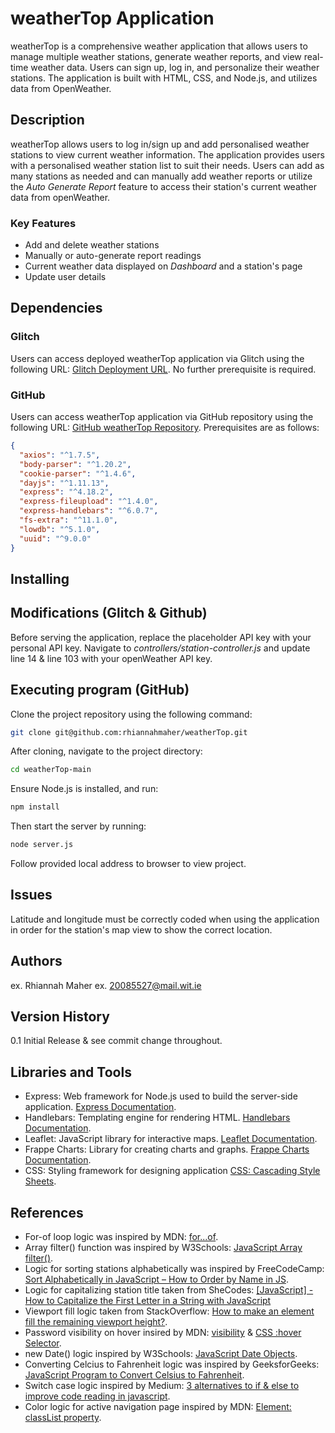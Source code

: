 # weatherTop Application
weatherTop is a comprehensive weather application that allows users to manage multiple weather stations, generate weather reports, and view real-time weather data. Users can sign up, log in, and personalize their weather stations. The application is built with HTML, CSS, and Node.js, and utilizes data from OpenWeather.

## Description
weatherTop allows users to log in/sign up and add personalised weather stations to view current weather information. 
The application provides users with a personalised weather station list to suit their needs.
Users can add as many stations as needed and can manually add weather reports or utilize the _Auto Generate Report_ feature to access their station's current weather data from openWeather.

### Key Features
- Add and delete weather stations
- Manually or auto-generate report readings
- Current weather data displayed on _Dashboard_ and a station's page
- Update user details

## Dependencies

### Glitch
Users can access deployed weatherTop application via Glitch using the following URL: [Glitch Deployment URL](https://rich-grand-nautilus.glitch.me). 
No further prerequisite is required.

### GitHub
Users can access weatherTop application via GitHub repository using the following URL: [GitHub weatherTop Repository](https://github.com/rhiannahmaher/weatherTop.git).
Prerequisites are as follows:
```json
{
  "axios": "^1.7.5",
  "body-parser": "^1.20.2",
  "cookie-parser": "^1.4.6",
  "dayjs": "^1.11.13",
  "express": "^4.18.2",
  "express-fileupload": "^1.4.0",
  "express-handlebars": "^6.0.7",
  "fs-extra": "^11.1.0",
  "lowdb": "^5.1.0",
  "uuid": "^9.0.0"
}
```
## Installing

## Modifications (Glitch & Github)
Before serving the application, replace the placeholder API key with your personal API key. 
Navigate to _controllers/station-controller.js_ and update line 14 & line 103 with your openWeather API key.

## Executing program (GitHub)
Clone the project repository using the following command:
```bash
git clone git@github.com:rhiannahmaher/weatherTop.git
```
After cloning, navigate to the project directory:
```bash
cd weatherTop-main
```
Ensure Node.js is installed, and run:
```bash
npm install
```
Then start the server by running:
```bash
node server.js
```
Follow provided local address to browser to view project.

## Issues
Latitude and longitude must be correctly coded when using the application in order for the station's map view to show the correct location.

## Authors
ex. Rhiannah Maher
ex. 20085527@mail.wit.ie

## Version History
0.1
Initial Release & see commit change throughout.

## Libraries and Tools
- Express: Web framework for Node.js used to build the server-side application. [Express Documentation](https://expressjs.com/).
- Handlebars: Templating engine for rendering HTML. [Handlebars Documentation](https://handlebarsjs.com/guide/).
- Leaflet: JavaScript library for interactive maps. [Leaflet Documentation](https://leafletjs.com/reference.html).
- Frappe Charts: Library for creating charts and graphs. [Frappe Charts Documentation](https://frappe.io/charts/docs).
- CSS: Styling framework for designing application [CSS: Cascading Style Sheets](https://developer.mozilla.org/en-US/docs/Web/CSS).

## References
- For-of loop logic was inspired by MDN: [for...of](https://developer.mozilla.org/en-US/docs/Web/JavaScript/Reference/Statements/for...of).
- Array filter() function was inspired by W3Schools: [JavaScript Array filter()](https://www.w3schools.com/jsref/jsref_filter.asp).
- Logic for sorting stations alphabetically was inspired by FreeCodeCamp: [Sort Alphabetically in JavaScript – How to Order by Name in JS](https://www.freecodecamp.org/news/how-to-sort-alphabetically-in-javascript/).
- Logic for capitalizing station title taken from SheCodes: [[JavaScript] - How to Capitalize the First Letter in a String with JavaScript](https://www.shecodes.io/athena/3710-how-to-capitalize-the-first-letter-in-a-string-with-javascript#:~:text=Using%20JavaScript%2C%20you%20can%20capitalize,with%20the%20toUpperCase()%20method.)
- Viewport fill logic taken from StackOverflow: [How to make an element fill the remaining viewport height?](https://stackoverflow.com/questions/50043803/how-to-make-an-element-fill-the-remaining-viewport-height).
- Password visibility on hover insired by MDN: [visibility](https://developer.mozilla.org/en-US/docs/Web/CSS/visibility) & [CSS :hover Selector](https://www.w3schools.com/cssref/sel_hover.php).
- new Date() logic inspired by W3Schools: [JavaScript Date Objects](https://www.w3schools.com/js/js_dates.asp).
- Converting Celcius to Fahrenheit logic was inspired by GeeksforGeeks: [JavaScript Program to Convert Celsius to Fahrenheit](https://www.geeksforgeeks.org/javascript-program-to-convert-celsius-to-fahrenheit/).
- Switch case logic inspired by Medium: [3 alternatives to if & else to improve code reading in javascript](https://medium.com/@sulistef/3-alternatives-to-if-else-to-improve-code-reading-in-javascript-8e624a2c1343).
- Color logic for active navigation page inspired by MDN: [Element: classList property](https://developer.mozilla.org/en-US/docs/Web/API/Element/classList). 
